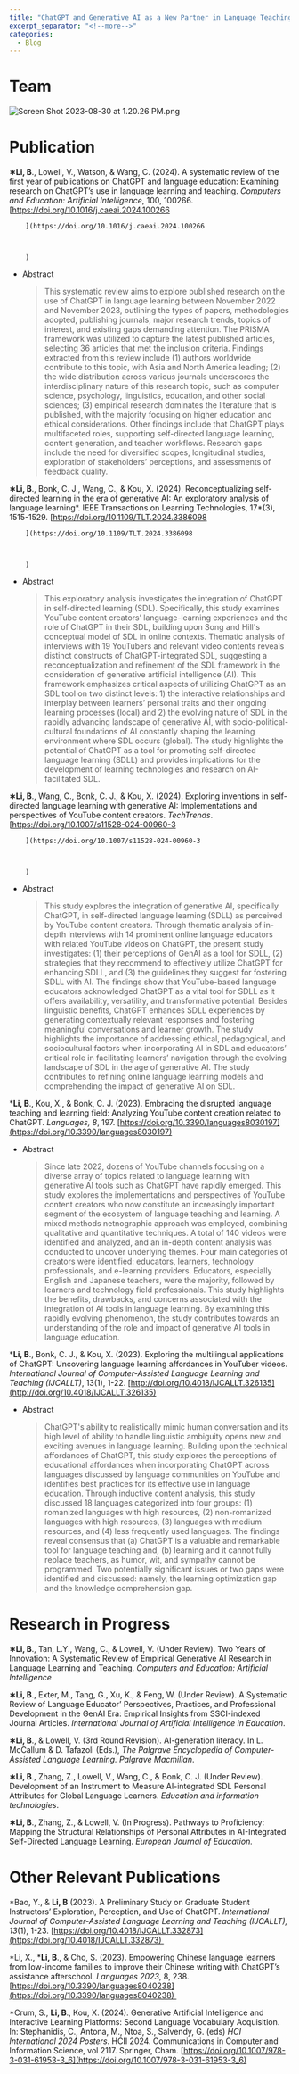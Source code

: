 ```yaml
---
title: "ChatGPT and Generative AI as a New Partner in Language Teaching and Learning"
excerpt_separator: "<!--more-->"
categories:
  - Blog
---
```


# Team

![Screen Shot 2023-08-30 at 1.20.26 PM.png](assets/images/Screenshot_2025-03-25_at_11.21.48_AM.png)

# Publication

**∗Li, B**., Lowell, V., Watson, & Wang, C. (2024). A systematic review of the first year of publications on ChatGPT and language education: Examining research on ChatGPT’s use in language learning and teaching. *Computers and Education: Artificial Intelligence*, 100, 100266. [https://doi.org/10.1016/j.caeai.2024.100266
        
        
        
        ](https://doi.org/10.1016/j.caeai.2024.100266
        
        
        
        ) 

- Abstract
    
    > This systematic review aims to explore published research on the use of ChatGPT in language learning between November 2022 and November 2023, outlining the types of papers, methodologies adopted, publishing journals, major research trends, topics of interest, and existing gaps demanding attention. The PRISMA framework was utilized to capture the latest published articles, selecting 36 articles that met the inclusion criteria. Findings extracted from this review include (1) authors worldwide contribute to this topic, with Asia and North America leading; (2) the wide distribution across various journals underscores the interdisciplinary nature of this research topic, such as computer science, psychology, linguistics, education, and other social sciences; (3) empirical research dominates the literature that is published, with the majority focusing on higher education and ethical considerations. Other findings include that ChatGPT plays multifaceted roles, supporting self-directed language learning, content generation, and teacher workflows. Research gaps include the need for diversified scopes, longitudinal studies, exploration of stakeholders’ perceptions, and assessments of feedback quality.
    > 
    

**∗Li, B**., Bonk, C. J., Wang, C., & Kou, X. (2024). Reconceptualizing self-directed learning in the era of generative AI: An exploratory analysis of language learning*. IEEE Transactions on Learning Technologies, 17*(3), 1515-1529. [https://doi.org/10.1109/TLT.2024.3386098
        
        
        
        ](https://doi.org/10.1109/TLT.2024.3386098
        
        
        
        ) 

- Abstract
    
    > This exploratory analysis investigates the integration of ChatGPT in self-directed learning (SDL). Specifically, this study examines YouTube content creators’ language-learning experiences and the role of ChatGPT in their SDL, building upon Song and Hill's conceptual model of SDL in online contexts. Thematic analysis of interviews with 19 YouTubers and relevant video contents reveals distinct constructs of ChatGPT-integrated SDL, suggesting a reconceptualization and refinement of the SDL framework in the consideration of generative artificial intelligence (AI). This framework emphasizes critical aspects of utilizing ChatGPT as an SDL tool on two distinct levels: 1) the interactive relationships and interplay between learners’ personal traits and their ongoing learning processes (local) and 2) the evolving nature of SDL in the rapidly advancing landscape of generative AI, with socio-political-cultural foundations of AI constantly shaping the learning environment where SDL occurs (global). The study highlights the potential of ChatGPT as a tool for promoting self-directed language learning (SDLL) and provides implications for the development of learning technologies and research on AI-facilitated SDL.
    > 

**∗Li, B**., Wang, C., Bonk, C. J., & Kou, X. (2024). Exploring inventions in self-directed language learning with generative AI: Implementations and perspectives of YouTube content creators. *TechTrends*. [https://doi.org/10.1007/s11528-024-00960-3
        
        
        
        ](https://doi.org/10.1007/s11528-024-00960-3
        
        
        
        )  

- Abstract
    
    > This study explores the integration of generative AI, specifically ChatGPT, in self-directed language learning (SDLL) as perceived by YouTube content creators. Through thematic analysis of in-depth interviews with 14 prominent online language educators with related YouTube videos on ChatGPT, the present study investigates: (1) their perceptions of GenAI as a tool for SDLL, (2) strategies that they recommend to effectively utilize ChatGPT for enhancing SDLL, and (3) the guidelines they suggest for fostering SDLL with AI. The findings show that YouTube-based language educators acknowledged ChatGPT as a vital tool for SDLL as it offers availability, versatility, and transformative potential. Besides linguistic benefits, ChatGPT enhances SDLL experiences by generating contextually relevant responses and fostering meaningful conversations and learner growth. The study highlights the importance of addressing ethical, pedagogical, and sociocultural factors when incorporating AI in SDL and educators’ critical role in facilitating learners’ navigation through the evolving landscape of SDL in the age of generative AI. The study contributes to refining online language learning models and comprehending the impact of generative AI on SDL.
    > 

***Li, B**., Kou, X., & Bonk, C. J. (2023). Embracing the disrupted language teaching and learning field: Analyzing YouTube content creation related to ChatGPT. *Languages, 8*, 197. [https://doi.org/10.3390/languages8030197](https://doi.org/10.3390/languages8030197)

- Abstract
    
    > Since late 2022, dozens of YouTube channels focusing on a diverse array of topics related to language learning with generative AI tools such as ChatGPT have rapidly emerged. This study explores the implementations and perspectives of YouTube content creators who now constitute an increasingly important segment of the ecosystem of language teaching and learning. A mixed methods netnographic approach was employed, combining qualitative and quantitative techniques. A total of 140 videos were identified and analyzed, and an in-depth content analysis was conducted to uncover underlying themes. Four main categories of creators were identified: educators, learners, technology professionals, and e-learning providers. Educators, especially English and Japanese teachers, were the majority, followed by learners and technology field professionals. This study highlights the benefits, drawbacks, and concerns associated with the integration of AI tools in language learning. By examining this rapidly evolving phenomenon, the study contributes towards an understanding of the role and impact of generative AI tools in language education.
    > 

***Li, B**., Bonk, C. J., & Kou, X. (2023). Exploring the multilingual applications of ChatGPT: Uncovering language learning affordances in YouTuber videos. *International Journal of Computer-Assisted Language Learning and Teaching (IJCALLT)*, 13(1), 1-22. [http://doi.org/10.4018/IJCALLT.326135](http://doi.org/10.4018/IJCALLT.326135)

- Abstract
    
    > ChatGPT's ability to realistically mimic human conversation and its high level of ability to handle linguistic ambiguity opens new and exciting avenues in language learning. Building upon the technical affordances of ChatGPT, this study explores the perceptions of educational affordances when incorporating ChatGPT across languages discussed by language communities on YouTube and identifies best practices for its effective use in language education. Through inductive content analysis, this study discussed 18 languages categorized into four groups: (1) romanized languages with high resources, (2) non-romanized languages with high resources, (3) languages with medium resources, and (4) less frequently used languages. The findings reveal consensus that (a) ChatGPT is a valuable and remarkable tool for language teaching and, (b) learning and it cannot fully replace teachers, as humor, wit, and sympathy cannot be programmed. Two potentially significant issues or two gaps were identified and discussed: namely, the learning optimization gap and the knowledge comprehension gap.
    > 

# Research in Progress

**∗Li, B**., Tan, L.Y., Wang, C., & Lowell, V. (Under Review). Two Years of Innovation: A Systematic Review of Empirical Generative AI Research in Language Learning and Teaching. *Computers and Education: Artificial Intelligence*  

**∗Li, B**., Exter, M., Tang, G., Xu, K., & Feng, W. (Under Review). A Systematic Review of Language Educator’ Perspectives, Practices, and Professional Development in the GenAI Era: Empirical Insights from SSCI-indexed Journal Articles. *International Journal of Artificial Intelligence in Education*. 

**∗Li, B**., & Lowell, V. (3rd Round Revision). AI-generation literacy. In L. McCallum & D. Tafazoli (Eds.), *The Palgrave Encyclopedia of Computer-Assisted Language Learning. Palgrave Macmillan*. 

**∗Li, B**., Zhang, Z., Lowell, V., Wang, C., & Bonk, C. J. (Under Review). Development of an Instrument to Measure AI-integrated SDL Personal Attributes for Global Language Learners. *Education and information technologies*. 

**∗Li, B**., Zhang, Z., & Lowell, V. (In Progress). Pathways to Proficiency: Mapping the Structural Relationships of Personal Attributes in AI-Integrated Self-Directed Language Learning. *European Journal of Education.*

# Other Relevant Publications

*Bao, Y., & **Li, B** (2023). A Preliminary Study on Graduate Student Instructors’ Exploration, Perception, and Use of ChatGPT. *International Journal of Computer-Assisted Language Learning and Teaching (IJCALLT), 13*(1), 1-23. [https://doi.org/10.4018/IJCALLT.332873](https://doi.org/10.4018/IJCALLT.332873) 

*Li, X., ***Li, B**., & Cho, S. (2023). Empowering Chinese language learners from low-income families to improve their Chinese writing with ChatGPT’s assistance afterschool. *Languages 2023*, 8, 238. [https://doi.org/10.3390/languages8040238](https://doi.org/10.3390/languages8040238) 

*Crum, S., **Li, B**., Kou, X. (2024). Generative Artificial Intelligence and Interactive Learning Platforms: Second Language Vocabulary Acquisition. In: Stephanidis, C., Antona, M., Ntoa, S., Salvendy, G. (eds) *HCI International 2024 Posters*. HCII 2024. Communications in Computer and Information Science, vol 2117. Springer, Cham. [https://doi.org/10.1007/978-3-031-61953-3_6](https://doi.org/10.1007/978-3-031-61953-3_6)
